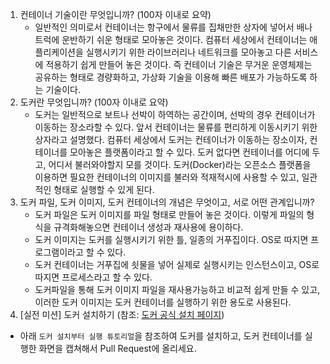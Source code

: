 1. 컨테이너 기술이란 무엇입니까? (100자 이내로 요약)
    - 일반적인 의미로서 컨테이너는 항구에서 물류를 집채만한 상자에 넣어서 배나 트럭에 운반하기 쉬운 형태로 모아놓은 것이다. 컴퓨터 세상에서 컨테이너는 애플리케이션을 실행시키기 위한 라이브러리나 네트워크를 모아놓고 다른 서비스에 적용하기 쉽게 만들어 놓은 것이다. 즉 컨테이너 기술은  무거운 운영체제는 공유하는 형태로 경량화하고, 가상화 기술을 이용해 빠른 배포가 가능하도록 하는 기술이다.
2. 도커란 무엇입니까? (100자 이내로 요약)
    - 도커는 일반적으로 보트나 선박이 하역하는 공간이며, 선박의 경우 컨테이너가 이동하는 장소라할 수 있다. 앞서 컨테이너는 물류를 편리하게 이동시키기 위한 상자라고 설명했다. 컴퓨터 세상에서 도커는 컨테이너가 이동하는 장소이자, 컨테이너를 모아놓은 플랫폼이라고 할 수 있다. 도커 없다면 컨테이너를 어디에 두고, 어디서 불러와야할지 모를 것이다. 도커(Docker)라는 오픈소스 플랫폼을 이용하면 필요한 컨테이너의 이미지를 불러와 적재적시에 사용할 수 있고, 일관적인 형태로 실행할 수 있게 된다.
3. 도커 파일, 도커 이미지, 도커 컨테이너의 개념은 무엇이고, 서로 어떤 관계입니까?
    - 도커 파일은 도커 이미지를 파일 형태로 만들어 놓은 것이다. 이렇게 파일의 형식을 규격화해놓으면 컨테이너 생성과 재사용에 용이하다.
    - 도커 이미지는 도커를 실행시키기 위한 틀, 일종의 거푸집이다. OS로 따지면 프로그램이라고 할 수 있다.
    - 도커 컨테이너는 거푸집에 쇳물을 넣어 실제로 실행시키는 인스턴스이고, OS로 따지면 프로세스라고 할 수 있다.
    - 도커파일을 통해 도커 이미지 파일을 재사용가능하고 비교적 쉽게 만들 수 있고, 이러한 도커 이미지는 도커 컨테이너를 실행하기 위한 용도로 사용된다.
4. [실전 미션] 도커 설치하기 (참조: [도커 공식 설치 페이지](https://docs.docker.com/engine/install/))
- 아래 `도커 설치부터 실행 튜토리얼`을 참조하여 도커를 설치하고, 도커 컨테이너를 실행한 화면을 캡쳐해서 Pull Request에 올리세요.
